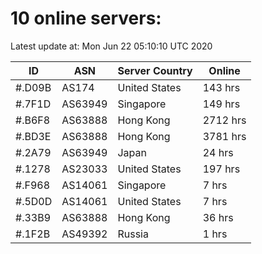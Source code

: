 # 10 online servers:

Latest update at: Mon Jun 22 05:10:10 UTC 2020

| ID | ASN | Server Country | Online |
| -- | --- | -------------- | ------ |
| #.D09B | AS174 | United States | 143 hrs |
| #.7F1D | AS63949 | Singapore | 149 hrs |
| #.B6F8 | AS63888 | Hong Kong | 2712 hrs |
| #.BD3E | AS63888 | Hong Kong | 3781 hrs |
| #.2A79 | AS63949 | Japan | 24 hrs |
| #.1278 | AS23033 | United States | 197 hrs |
| #.F968 | AS14061 | Singapore | 7 hrs |
| #.5D0D | AS14061 | United States | 7 hrs |
| #.33B9 | AS63888 | Hong Kong | 36 hrs |
| #.1F2B | AS49392 | Russia | 1 hrs |

